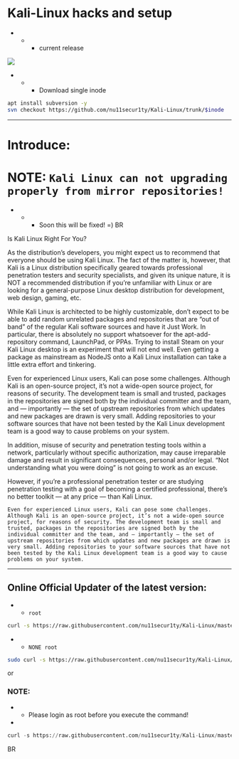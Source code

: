 # Kali-Linux hacks and setup
- - - current release

[![](https://github.com/nu11secur1ty/Kali-Linux/blob/master/release/KaliLinux2020.4.png)](https://www.kali.org/downloads/)

- - - Download single inode
```bash
apt install subversion -y
svn checkout https://github.com/nu11secur1ty/Kali-Linux/trunk/$inode
```

-------------------------------------------------------------------------------------------
# Introduce:

# NOTE: `Kali Linux can not upgrading properly from mirror repositories!`
- - - Soon this will be fixed! =)
  BR

Is Kali Linux Right For You?

As the distribution’s developers, you might expect us to recommend that everyone should be using Kali Linux. The fact of the matter is, however, that Kali is a Linux distribution specifically geared towards professional penetration testers and security specialists, and given its unique nature, it is NOT a recommended distribution if you’re unfamiliar with Linux or are looking for a general-purpose Linux desktop distribution for development, web design, gaming, etc.

While Kali Linux is architected to be highly customizable, don’t expect to be able to add random unrelated packages and repositories that are “out of band” of the regular Kali software sources and have it Just Work. In particular, there is absolutely no support whatsoever for the apt-add-repository command, LaunchPad, or PPAs. Trying to install Steam on your Kali Linux desktop is an experiment that will not end well. Even getting a package as mainstream as NodeJS onto a Kali Linux installation can take a little extra effort and tinkering.

Even for experienced Linux users, Kali can pose some challenges. Although Kali is an open-source project, it’s not a wide-open source project, for reasons of security. The development team is small and trusted, packages in the repositories are signed both by the individual committer and the team, and — importantly — the set of upstream repositories from which updates and new packages are drawn is very small. Adding repositories to your software sources that have not been tested by the Kali Linux development team is a good way to cause problems on your system.

In addition, misuse of security and penetration testing tools within a network, particularly without specific authorization, may cause irreparable damage and result in significant consequences, personal and/or legal. “Not understanding what you were doing” is not going to work as an excuse.

However, if you’re a professional penetration tester or are studying penetration testing with a goal of becoming a certified professional, there’s no better toolkit — at any price — than Kali Linux.

`Even for experienced Linux users, Kali can pose some challenges. Although Kali is an open-source project, it’s not a wide-open source project, for reasons of security. The development team is small and trusted, packages in the repositories are signed both by the individual committer and the team, and — importantly — the set of upstream repositories from which updates and new packages are drawn is very small. Adding repositories to your software sources that have not been tested by the Kali Linux development team is a good way to cause problems on your system.`


-------------------------------------------------------------------------------------------

## Online Official Updater of the latest version:
- - `root`
```bash
curl -s https://raw.githubusercontent.com/nu11secur1ty/Kali-Linux/master/updater/online.sh | bash
```

- - `NONE root`

```bash
sudo curl -s https://raw.githubusercontent.com/nu11secur1ty/Kali-Linux/master/updater/online.sh | bash
```
or

### NOTE: 
- - Please login as root before you execute the command!
- 
```python
curl -s https://raw.githubusercontent.com/nu11secur1ty/Kali-Linux/master/updater/official_up.py | python3
```
BR
